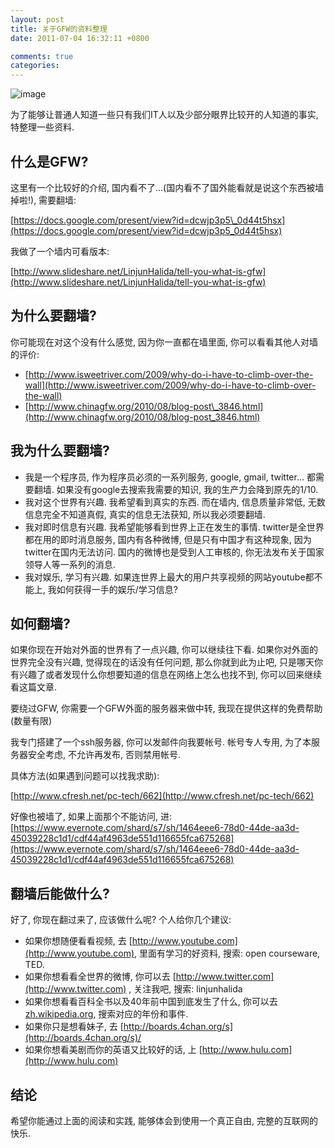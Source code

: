 ```yaml
---
layout: post
title: 关于GFW的资料整理
date: 2011-07-04 16:32:11 +0800

comments: true
categories: 
---
```


![image](http://velanlee.files.wordpress.com/2010/06/gfw.jpeg)

为了能够让普通人知道一些只有我们IT人以及少部分眼界比较开的人知道的事实,
特整理一些资料.

什么是GFW?
------------------------------

这里有一个比较好的介绍,
国内看不了...(国内看不了国外能看就是说这个东西被墙掉啦!), 需要翻墙:

[https://docs.google.com/present/view?id=dcwjp3p5\_0d44t5hsx](https://docs.google.com/present/view?id=dcwjp3p5_0d44t5hsx)

我做了一个墙内可看版本:

[http://www.slideshare.net/LinjunHalida/tell-you-what-is-gfw](http://www.slideshare.net/LinjunHalida/tell-you-what-is-gfw)

为什么要翻墙?
------------------------------

你可能现在对这个没有什么感觉, 因为你一直都在墙里面,
你可以看看其他人对墙的评价:

-   [http://www.isweetriver.com/2009/why-do-i-have-to-climb-over-the-wall](http://www.isweetriver.com/2009/why-do-i-have-to-climb-over-the-wall)
-   [http://www.chinagfw.org/2010/08/blog-post\_3846.html](http://www.chinagfw.org/2010/08/blog-post_3846.html)

我为什么要翻墙?
------------------------------

-   我是一个程序员, 作为程序员必须的一系列服务, google, gmail,
    twitter... 都需要翻墙. 如果没有google去搜索我需要的知识,
    我的生产力会降到原先的1/10.
-   我对这个世界有兴趣. 我希望看到真实的东西. 而在墙内, 信息质量非常低,
    无数信息完全不知道真假, 真实的信息无法获知, 所以我必须要翻墙.
-   我对即时信息有兴趣. 我希望能够看到世界上正在发生的事情.
    twitter是全世界都在用的即时消息服务, 国内有各种微博,
    但是只有中国才有这种现象, 因为twitter在国内无法访问.
    国内的微博也是受到人工审核的,
    你无法发布关于国家领导人等一系列的消息.
-   我对娱乐, 学习有兴趣.
    如果连世界上最大的用户共享视频的网站youtube都不能上,
    我如何获得一手的娱乐/学习信息?

如何翻墙?
------------------------------

如果你现在开始对外面的世界有了一点兴趣, 你可以继续往下看.
如果你对外面的世界完全没有兴趣, 觉得现在的话没有任何问题,
那么你就到此为止吧,
只是哪天你有兴趣了或者发现什么你想要知道的信息在网络上怎么也找不到,
你可以回来继续看这篇文章.

要绕过GFW, 你需要一个GFW外面的服务器来做中转,
我现在提供这样的免费帮助(数量有限)

我专门搭建了一个ssh服务器, 你可以发邮件向我要帐号. 帐号专人专用,
为了本服务器安全考虑, 不允许再发布, 否则禁用帐号.

具体方法(如果遇到问题可以找我求助):

[http://www.cfresh.net/pc-tech/662](http://www.cfresh.net/pc-tech/662)

好像也被墙了, 如果上面那个不能访问, 进:
[https://www.evernote.com/shard/s7/sh/1464eee6-78d0-44de-aa3d-45039228c1d1/cdf44af4963de551d116655fca675268](https://www.evernote.com/shard/s7/sh/1464eee6-78d0-44de-aa3d-45039228c1d1/cdf44af4963de551d116655fca675268)

翻墙后能做什么?
------------------------------

好了, 你现在翻过来了, 应该做什么呢? 个人给你几个建议:

-   如果你想随便看看视频, 去
    [http://www.youtube.com](http://www.youtube.com),
    里面有学习的好资料, 搜索: open courseware, TED.
-   如果你想看看全世界的微博, 你可以去
    [http://www.twitter.com](http://www.twitter.com) , 关注我吧, 搜索:
    linjunhalida
-   如果你想看看百科全书以及40年前中国到底发生了什么,
    你可以去[zh.wikipedia.org](http://zh.wikipedia.org/), 搜索对应的年份和事件.
-   如果你只是想看妹子, 去
    [http://boards.4chan.org/s](http://boards.4chan.org/s)/
-   如果你想看美剧而你的英语又比较好的话, 上
    [http://www.hulu.com](http://www.hulu.com)

结论
------------------------------

希望你能通过上面的阅读和实践, 能够体会到使用一个真正自由,
完整的互联网的快乐.